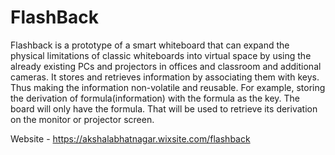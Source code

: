 # FlashBack
Flashback is a prototype of a smart whiteboard that can expand the physical limitations of classic whiteboards into virtual space by using the already existing PCs and projectors in offices and classroom and additional cameras. It stores and retrieves information by associating them with keys. Thus making the information non-volatile and reusable. For example, storing the derivation of formula(information) with the formula as the key. The board will only have the formula. That will be used to retrieve its derivation on the monitor or projector screen.

Website - https://akshalabhatnagar.wixsite.com/flashback
